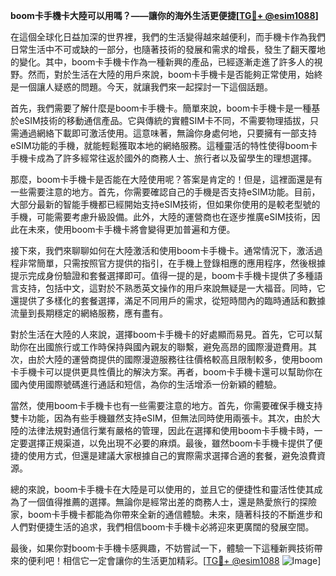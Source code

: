 **boom卡手機卡大陸可以用嗎？——讓你的海外生活更便捷[[TG💪+ @esim1088](https://t.me/s/esim1088)]**

在這個全球化日益加深的世界裡，我們的生活變得越來越便利，而手機卡作為我們日常生活中不可或缺的一部分，也隨著技術的發展和需求的增長，發生了翻天覆地的變化。其中，boom卡手機卡作為一種新興的產品，已經逐漸走進了許多人的視野。然而，對於生活在大陸的用戶來說，boom卡手機卡是否能夠正常使用，始終是一個讓人疑惑的問題。今天，就讓我們來一起探討一下這個話題。

首先，我們需要了解什麼是boom卡手機卡。簡單來說，boom卡手機卡是一種基於eSIM技術的移動通信產品。它與傳統的實體SIM卡不同，不需要物理插拔，只需通過網絡下載即可激活使用。這意味著，無論你身處何地，只要擁有一部支持eSIM功能的手機，就能輕鬆獲取本地的網絡服務。這種靈活的特性使得boom卡手機卡成為了許多經常往返於國外的商務人士、旅行者以及留學生的理想選擇。

那麼，boom卡手機卡是否能在大陸使用呢？答案是肯定的！但是，這裡面還是有一些需要注意的地方。首先，你需要確認自己的手機是否支持eSIM功能。目前，大部分最新的智能手機都已經開始支持eSIM技術，但如果你使用的是較老型號的手機，可能需要考慮升級設備。此外，大陸的運營商也在逐步推廣eSIM技術，因此在未來，使用boom卡手機卡將會變得更加普遍和方便。

接下來，我們來聊聊如何在大陸激活和使用boom卡手機卡。通常情況下，激活過程非常簡單，只需按照官方提供的指引，在手機上登錄相應的應用程序，然後根據提示完成身份驗證和套餐選擇即可。值得一提的是，boom卡手機卡提供了多種語言支持，包括中文，這對於不熟悉英文操作的用戶來說無疑是一大福音。同時，它還提供了多樣化的套餐選擇，滿足不同用戶的需求，從短時間內的臨時通話和數據流量到長期穩定的網絡服務，應有盡有。

對於生活在大陸的人來說，選擇boom卡手機卡的好處顯而易見。首先，它可以幫助你在出國旅行或工作時保持與國內親友的聯繫，避免高昂的國際漫遊費用。其次，由於大陸的運營商提供的國際漫遊服務往往價格較高且限制較多，使用boom卡手機卡可以提供更具性價比的解決方案。再者，boom卡手機卡還可以幫助你在國內使用國際號碼進行通話和短信，為你的生活增添一份新穎的體驗。

當然，使用boom卡手機卡也有一些需要注意的地方。首先，你需要確保手機支持雙卡功能，因為有些手機雖然支持eSIM，但無法同時使用兩張卡。其次，由於大陸的法律法規對通信行業有嚴格的管理，因此在選擇和使用boom卡手機卡時，一定要選擇正規渠道，以免出現不必要的麻煩。最後，雖然boom卡手機卡提供了便捷的使用方式，但還是建議大家根據自己的實際需求選擇合適的套餐，避免浪費資源。

總的來說，boom卡手機卡在大陸是可以使用的，並且它的便捷性和靈活性使其成為了一個值得推薦的選擇。無論你是經常出差的商務人士，還是熱愛旅行的探險家，boom卡手機卡都能為你帶來全新的通信體驗。未來，隨著科技的不斷進步和人們對便捷生活的追求，我們相信boom卡手機卡必將迎來更廣闊的發展空間。

最後，如果你對boom卡手機卡感興趣，不妨嘗試一下，體驗一下這種新興技術帶來的便利吧！相信它一定會讓你的生活更加精彩。[[TG💪+ @esim1088](https://t.me/s/esim1088) ![Image](https://i.postimg.cc/4NQfJmqS/Snipaste-2025-05-13-00-14-12.png)]